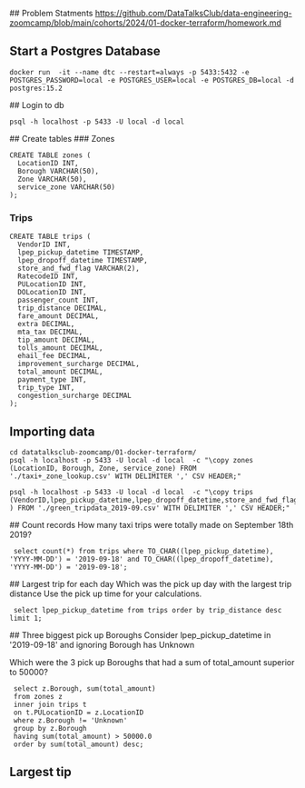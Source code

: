 ## Problem Statments
https://github.com/DataTalksClub/data-engineering-zoomcamp/blob/main/cohorts/2024/01-docker-terraform/homework.md

## Start a Postgres Database
```
docker run  -it --name dtc --restart=always -p 5433:5432 -e POSTGRES_PASSWORD=local -e POSTGRES_USER=local -e POSTGRES_DB=local -d postgres:15.2
```

## Login to db
```
psql -h localhost -p 5433 -U local -d local 
```

## Create tables
### Zones
```
CREATE TABLE zones (
  LocationID INT, 
  Borough VARCHAR(50), 
  Zone VARCHAR(50),
  service_zone VARCHAR(50)
);
```
### Trips

```
CREATE TABLE trips (
  VendorID INT,
  lpep_pickup_datetime TIMESTAMP,
  lpep_dropoff_datetime TIMESTAMP,
  store_and_fwd_flag VARCHAR(2),
  RatecodeID INT,
  PULocationID INT,
  DOLocationID INT,
  passenger_count INT,
  trip_distance DECIMAL,
  fare_amount DECIMAL,
  extra DECIMAL,
  mta_tax DECIMAL,
  tip_amount DECIMAL,
  tolls_amount DECIMAL,
  ehail_fee DECIMAL,
  improvement_surcharge DECIMAL,
  total_amount DECIMAL,
  payment_type INT,
  trip_type INT,
  congestion_surcharge DECIMAL
);
```

## Importing data
```
cd datatalksclub-zoomcamp/01-docker-terraform/
psql -h localhost -p 5433 -U local -d local  -c "\copy zones (LocationID, Borough, Zone, service_zone) FROM './taxi+_zone_lookup.csv' WITH DELIMITER ',' CSV HEADER;"

psql -h localhost -p 5433 -U local -d local  -c "\copy trips (VendorID,lpep_pickup_datetime,lpep_dropoff_datetime,store_and_fwd_flag,RatecodeID,PULocationID,DOLocationID,passenger_count,trip_distance,fare_amount,extra,mta_tax,tip_amount,tolls_amount,ehail_fee,improvement_surcharge,total_amount,payment_type,trip_type,congestion_surcharge
) FROM './green_tripdata_2019-09.csv' WITH DELIMITER ',' CSV HEADER;"
```

## Count records
How many taxi trips were totally made on September 18th 2019?
```
 select count(*) from trips where TO_CHAR((lpep_pickup_datetime), 'YYYY-MM-DD') = '2019-09-18' and TO_CHAR((lpep_dropoff_datetime), 'YYYY-MM-DD') = '2019-09-18';
```

## Largest trip for each day
Which was the pick up day with the largest trip distance Use the pick up time for your calculations.
```
 select lpep_pickup_datetime from trips order by trip_distance desc limit 1;
```

## Three biggest pick up Boroughs
Consider lpep_pickup_datetime in '2019-09-18' and ignoring Borough has Unknown

Which were the 3 pick up Boroughs that had a sum of total_amount superior to 50000?
```
 select z.Borough, sum(total_amount)
 from zones z 
 inner join trips t
 on t.PULocationID = z.LocationID
 where z.Borough != 'Unknown'
 group by z.Borough 
 having sum(total_amount) > 50000.0
 order by sum(total_amount) desc;
```

## Largest tip

